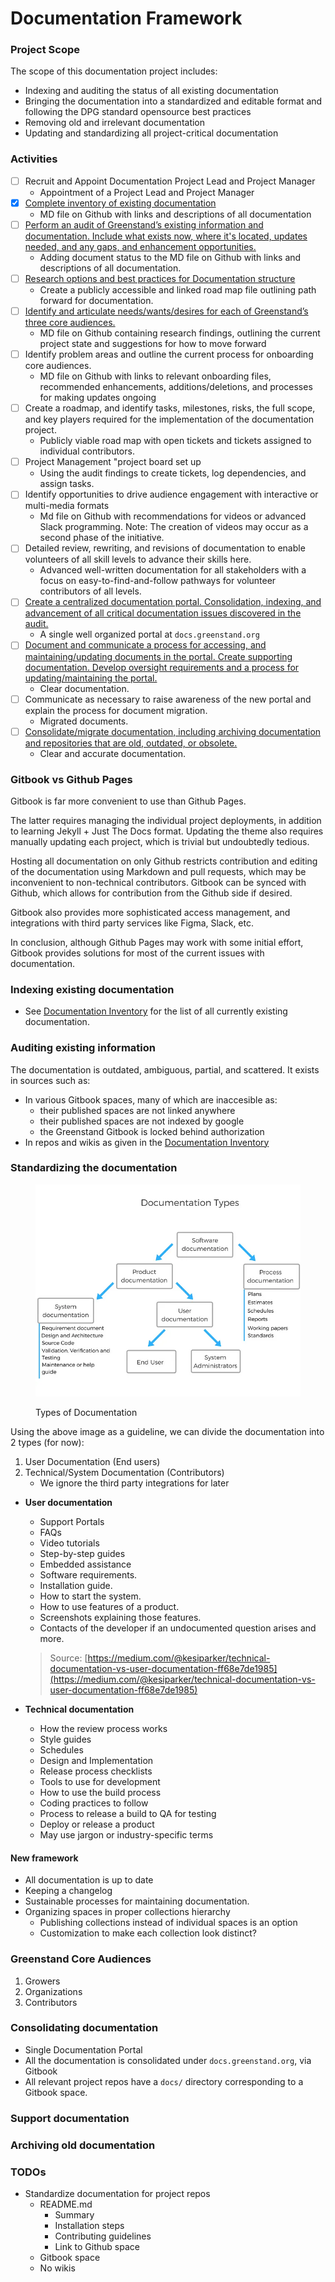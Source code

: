 # Documentation Framework

### Project Scope

The scope of this documentation project includes:

* Indexing and auditing the status of all existing documentation
* Bringing the documentation into a standardized and editable format and following the DPG standard opensource best practices
* Removing old and irrelevant documentation
* Updating and standardizing all project-critical documentation

### Activities

* [ ] Recruit and Appoint Documentation Project Lead and Project Manager
  * Appointment of a Project Lead and Project Manager
* [x] [Complete inventory of existing documentation](documentation-framework.md#indexing-existing-documentation)&#x20;
  * MD file on Github with links and descriptions of all documentation
* [ ] [Perform an audit of Greenstand’s existing information and documentation. Include what exists now, where it's located, updates needed, and any gaps, and enhancement opportunities.](documentation-framework.md#auditing-existing-information)
  * Adding document status to the MD file on Github with links and descriptions of all documentation.
* [ ] [Research options and best practices for Documentation structure](documentation-framework.md#standardizing-the-documentation)
  * Create a publicly accessible and linked road map file outlining path forward for documentation.
* [ ] [Identify and articulate needs/wants/desires for each of Greenstand’s three core audiences.](documentation-framework.md#greenstand-core-audiences)
  * MD file on Github containing research findings, outlining the current project state and suggestions for how to move forward
* [ ] Identify problem areas and outline the current process for onboarding core audiences.
  * MD file on Github with links to relevant onboarding files, recommended enhancements, additions/deletions, and processes for making updates ongoing
* [ ] Create a roadmap, and identify tasks, milestones, risks, the full scope, and key players required for the implementation of the documentation project.
  * Publicly viable road map with open tickets and tickets assigned to individual contributors.
* [ ] Project Management "project board set up
  * Using the audit findings to create tickets, log dependencies, and assign tasks.
* [ ] Identify opportunities to drive audience engagement with interactive or multi-media formats
  * Md file on Github with recommendations for videos or advanced Slack programming. Note: The creation of videos may occur as a second phase of the initiative.
* [ ] Detailed review, rewriting, and revisions of documentation to enable volunteers of all skill levels to advance their skills here.
  * Advanced well-written documentation for all stakeholders with a focus on easy-to-find-and-follow pathways for volunteer contributors of all levels.
* [ ] [Create a centralized documentation portal. Consolidation, indexing, and advancement of all critical documentation issues discovered in the audit.](documentation-framework.md#consolidating-documentation)
  * A single well organized portal at `docs.greenstand.org`
* [ ] [Document and communicate a process for accessing, and maintaining/updating documents in the portal. Create supporting documentation. Develop oversight requirements and a process for updating/maintaining the portal.](documentation-framework.md#support-documentation)
  * Clear documentation.
* [ ] Communicate as necessary to raise awareness of the new portal and explain the process for document migration.
  * Migrated documents.
* [ ] [Consolidate/migrate documentation, including archiving documentation and repositories that are old, outdated, or obsolete.](documentation-framework.md#archiving-old-documentation)
  * Clear and accurate documentation.

### Gitbook vs Github Pages

Gitbook is far more convenient to use than Github Pages.&#x20;

The latter requires managing the individual project deployments, in addition to learning Jekyll + Just The Docs format. Updating the theme also requires manually updating each project, which is trivial but undoubtedly tedious.

Hosting all documentation on only Github restricts contribution and editing of the documentation using Markdown and pull requests, which may be inconvenient to non-technical contributors. Gitbook can be synced with Github, which allows for contribution from the Github side if desired.

Gitbook also provides more sophisticated access management, and integrations with third party services like Figma, Slack, etc.&#x20;

In conclusion, although Github Pages may work with some initial effort, Gitbook provides solutions for most of the current issues with documentation.

### Indexing existing documentation

* See [Documentation Inventory](documentation-inventory.md) for the list of all currently existing documentation.

### Auditing existing information

The documentation is outdated, ambiguous, partial, and scattered. It exists in sources such as:

* In various Gitbook spaces, many of which are inaccesible as:
  * their published spaces are not linked anywhere
  * their published spaces are not indexed by google
  * the Greenstand Gitbook is locked behind authorization
* In repos and wikis as given in the [Documentation Inventory](documentation-inventory.md)

### Standardizing the documentation

<figure><img src=".gitbook/assets/img.png" alt=""><figcaption><p>Types of Documentation</p></figcaption></figure>

Using the above image as a guideline, we can divide the documentation into 2 types (for now):

1. User Documentation (End users)
2. Technical/System Documentation (Contributors)
   * We ignore the third party integrations for later

*   **User documentation**

    * Support Portals
    * FAQs
    * Video tutorials
    * Step-by-step guides
    * Embedded assistance
    * Software requirements.
    * Installation guide.
    * How to start the system.
    * How to use features of a product.
    * Screenshots explaining those features.
    * Contacts of the developer if an undocumented question arises and more.

    > Source: [https://medium.com/@kesiparker/technical-documentation-vs-user-documentation-ff68e7de1985](https://medium.com/@kesiparker/technical-documentation-vs-user-documentation-ff68e7de1985)
* **Technical documentation**
  * How the review process works
  * Style guides
  * Schedules
  * Design and Implementation
  * Release process checklists
  * Tools to use for development
  * How to use the build process
  * Coding practices to follow
  * Process to release a build to QA for testing
  * Deploy or release a product
  * May use jargon or industry-specific terms

#### New framework

* All documentation is up to date
* Keeping a changelog
* Sustainable processes for maintaining documentation.
* Organizing spaces in proper collections hierarchy
  * Publishing collections instead of individual spaces is an option
  * Customization to make each collection look distinct?&#x20;

### Greenstand Core Audiences

1. Growers
2. Organizations
3. Contributors

### Consolidating documentation

* Single Documentation Portal
* All the documentation is consolidated under `docs.greenstand.org`, via Gitbook
* All relevant project repos have a `docs/` directory corresponding to a Gitbook space.

### Support documentation

### Archiving old documentation

### TODOs

* Standardize documentation for project repos
  * README.md
    * Summary
    * Installation steps
    * Contributing guidelines
    * Link to Github space
  * Gitbook space
  * No wikis

